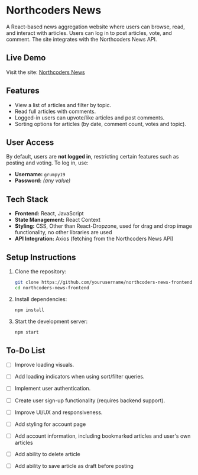 # Northcoders News

A React-based news aggregation website where users can browse, read, and interact with articles. Users can log in to post articles, vote, and comment. The site integrates with the Northcoders News API.

## Live Demo
Visit the site: [Northcoders News](https://ollie-northcoders-news.netlify.app/explore/article/12)

## Features
- View a list of articles and filter by topic.
- Read full articles with comments.
- Logged-in users can upvote/like articles and post comments.
- Sorting options for articles (by date, comment count, votes and topic).

## User Access
By default, users are **not logged in**, restricting certain features such as posting and voting. To log in, use:
- **Username:** `grumpy19`
- **Password:** *(any value)*

## Tech Stack
- **Frontend:** React, JavaScript
- **State Management:** React Context
- **Styling:** CSS, Other than React-Dropzone, used for drag and drop image functionality, no other libraries are used
- **API Integration:** Axios (fetching from the Northcoders News API)

## Setup Instructions
1. Clone the repository:
   ```sh
   git clone https://github.com/yourusername/northcoders-news-frontend.git
   cd northcoders-news-frontend
   ```
2. Install dependencies:
   ```sh
   npm install
   ```
3. Start the development server:
   ```sh
   npm start
   ```

## To-Do List
- [ ] Improve loading visuals.
- [ ] Add loading indicators when using sort/filter queries.
- [ ] Implement user authentication.
- [ ] Create user sign-up functionality (requires backend support).
- [ ] Improve UI/UX and responsiveness.
- [ ] Add styling for account page
- [ ] Add account information, including bookmarked articles and user's own articles
- [ ] Add ability to delete article
- [ ] Add ability to save article as draft before posting


